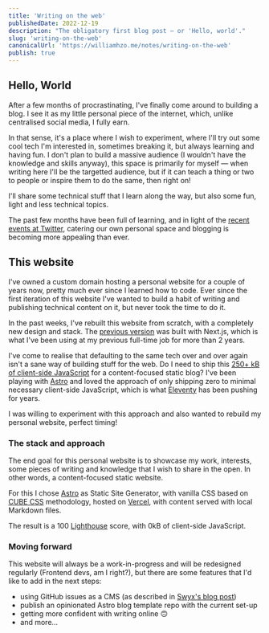 ```yaml
---
title: 'Writing on the web'
publishedDate: 2022-12-19
description: "The obligatory first blog post — or 'Hello, world'."
slug: 'writing-on-the-web'
canonicalUrl: 'https://williamhzo.me/notes/writing-on-the-web'
publish: true
---
```


## Hello, World

After a few months of procrastinating, I've finally come around to building a blog. I see it as my little personal piece of the internet, which, unlike centralised social media, I fully earn.

In that sense, it's a place where I wish to experiment, where I'll try out some cool tech I'm interested in, sometimes breaking it, but always learning and having fun. I don't plan to build a massive audience (I wouldn't have the knowledge and skills anyway), this space is primarily for myself — when writing here I'll be the targetted audience, but if it can teach a thing or two to people or inspire them to do the same, then right on!

I'll share some technical stuff that I learn along the way, but also some fun, light and less technical topics.

The past few months have been full of learning, and in light of the [recent events at Twitter](https://andy-bell.co.uk/elon-the-accidental-revolutionary/), catering our own personal space and blogging is becoming more appealing than ever.

## This website

I've owned a custom domain hosting a personal website for a couple of years now, pretty much ever since I learned how to code. Ever since the first iteration of this website I've wanted to build a habit of writing and publishing technical content on it, but never took the time to do it.

In the past weeks, I've rebuilt this website from scratch, with a completely new design and stack. The [previous version](https://v1.williamhzo.me) was built with Next.js, which is what I've been using at my previous full-time job for more than 2 years.

I've come to realise that defaulting to the same tech over and over again isn't a sane way of building stuff for the web. Do I need to ship this [250+ kB of client-side JavaScript](https://twitter.com/zachleat/status/1584995586918731776) for a content-focused static blog? I've been playing with [Astro](https://astro.build/) and loved the approach of only shipping zero to minimal necessary client-side JavaScript, which is what [Eleventy](https://www.11ty.dev/) has been pushing for years.

I was willing to experiment with this approach and also wanted to rebuild my personal website, perfect timing!

### The stack and approach

The end goal for this personal website is to showcase my work, interests, some pieces of writing and knowledge that I wish to share in the open. In other words, a content-focused static website.

For this I chose [Astro](https://astro.build/) as Static Site Generator, with vanilla CSS based on [CUBE CSS](https://cube.fyi/) methodology, hosted on [Vercel](https://vercel.com/), with content served with local Markdown files.

The result is a 100 [Lighthouse](https://developer.chrome.com/en/docs/lighthouse/performance/performance-scoring/) score, with 0kB of client-side JavaScript.

### Moving forward

This website will always be a work-in-progress and will be redesigned regularly (Frontend devs, am I right?), but there are some features that I'd like to add in the next steps:

- using GitHub issues as a CMS (as described in [Swyx's blog post](https://swyxkit.netlify.app/moving-to-a-github-cms))
- publish an opinionated Astro blog template repo with the current set-up
- getting more confident with writing online 🙃
- and more...
